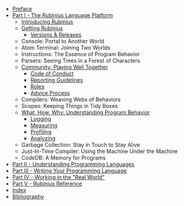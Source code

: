* [Preface](preface.md)
* [Part I - The Rubinius Language Platform](part_i/index.md)
  * [Introducing Rubinius](introducing_rubinius.md)
  * [Getting Rubinius](part_i/getting_rubinius.md)
    * [Versions & Releases](part_i/versions_and_releases.md)
  * Console: Portal to Another World
  * Atom Terminal: Joining Two Worlds
  * Instructions: The Essence of Program Behavior
  * Parsers: Seeing Trees in a Forest of Characters
  * [Community: Playing Well Together](part_i/index.md)
    * [Code of Conduct](part_i/code_of_conduct.md)
    * [Reporting Guidelines](part_i/reporting_guidelines.md)
    * [Roles](part_i/roles.md)
    * [Advice Process](part_i/advice_process.md)
  * Compilers: Weaving Webs of Behaviors
  * Scopes: Keeping Things in Tidy Boxes
  * [What, How, Why: Understanding Program Behavior](part_i/what_index.md)
    * [Logging](part_i/what_logging.md)
    * [Measuring](part_i/what_measuring.md)
    * [Profiling](part_i/what_profiling.md)
    * [Analyzing](part_i/what_analyzing.md)
  * Garbage Collection: Stay in Touch to Stay Alive
  * Just-In-Time Compiler: Using the Machine Under the Machine
  * CodeDB: A Memory for Programs
* [Part II - Understanding Programming Languages](part_ii/index.md)
* [Part III - Writing Your Programming Language](part_iii/index.md)
* [Part IV - Working in the "Real World"](part_iv/index.md)
* [Part V - Rubinius Reference](part_v/index.md)
* [Index](GLOSSARY.md)
* [Bibliography](bibliography.md)

